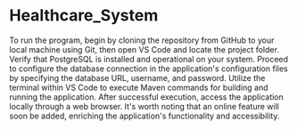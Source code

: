 # Healthcare_System
To run the program, begin by cloning the repository from GitHub to your local machine using Git, then open VS Code and locate the project folder. Verify that PostgreSQL is installed and operational on your system. Proceed to configure the database connection in the application's configuration files by specifying the database URL, username, and password. Utilize the terminal within VS Code to execute Maven commands for building and running the application. After successful execution, access the application locally through a web browser. It's worth noting that an online feature will soon be added, enriching the application's functionality and accessibility.







